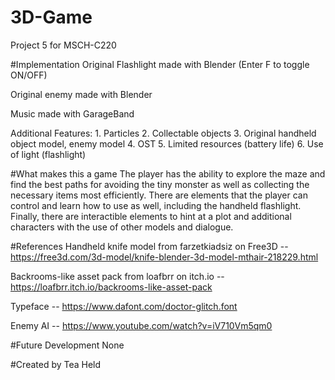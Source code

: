 # 3D-Game
Project 5 for MSCH-C220

#Implementation
Original Flashlight made with Blender (Enter F to toggle ON/OFF)

Original enemy made with Blender

Music made with GarageBand

Additional Features:
	1. Particles
	2. Collectable objects
	3. Original handheld object model, enemy model
	4. OST
	5. Limited resources (battery life)
	6. Use of light (flashlight)
	
#What makes this a game
The player has the ability to explore the maze and find the best paths for avoiding the tiny monster as well as collecting the necessary items most efficiently. There are elements that the player can control and learn how to use as well, including the handheld flashlight. Finally, there are interactible elements to hint at a plot and additional characters with the use of other models and dialogue.

#References
Handheld knife model from farzetkiadsiz on Free3D -- https://free3d.com/3d-model/knife-blender-3d-model-mthair-218229.html

Backrooms-like asset pack from loafbrr on itch.io -- https://loafbrr.itch.io/backrooms-like-asset-pack

Typeface -- https://www.dafont.com/doctor-glitch.font

Enemy AI -- https://www.youtube.com/watch?v=iV710Vm5qm0

#Future Development
None

#Created by
Tea Held
